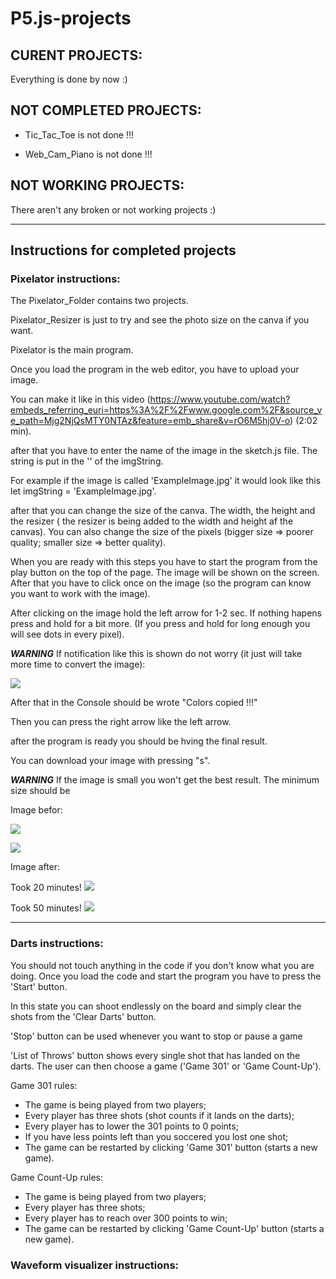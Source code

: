 # P5.js-projects

## CURENT PROJECTS:

Everything is done by now :)
  
## NOT COMPLETED PROJECTS:

+ Tic_Tac_Toe is not done !!!

+ Web_Cam_Piano is not done !!!

## NOT WORKING PROJECTS:

There aren't any broken or not working projects :)

--------

## Instructions for completed projects

### Pixelator instructions:


The Pixelator_Folder contains two projects. 

Pixelator_Resizer is just to try and see the photo size on the canva if you want. 

Pixelator is the main program. 

Once you load the program in the web editor, you have to upload your image.

You can make it like in this video 
(https://www.youtube.com/watch?embeds_referring_euri=https%3A%2F%2Fwww.google.com%2F&source_ve_path=Mjg2NjQsMTY0NTAz&feature=emb_share&v=rO6M5hj0V-o) (2:02 min).

 after that you have to enter the name  of the image in the sketch.js file. The string is put in the '' of the imgString. 

For example if the image is called 'ExampleImage.jpg' it would look like this let imgString = 'ExampleImage.jpg'.

after that you can change the size of the canva. The width, the height and the resizer ( the resizer is being added to the width and height af the canvas).
You can also change the size of the pixels (bigger size => poorer quality; smaller size => better quality).

When you are ready with this steps you have to start the program from the play button on the top of the page. The image will be shown on the screen. After that you have to click once on the image (so the program can know you want to work with the image). 

After clicking on the image hold the left arrow for 1-2 sec. If nothing hapens press and hold for a bit more.  (If you press and hold for long enough you will see dots in every pixel).

***WARNING*** If notification like this is shown do not worry (it just will take more time to convert the image):

![](https://cdn.discordapp.com/attachments/908315949294301184/1146517646989344959/image.png)

After that in the Console should be wrote "Colors copied !!!"

Then you can press the right arrow like the left arrow.

after the program is ready you should be hving the final result.

You can download your image with pressing "s".

***WARNING*** If the image is small you won't get the best result. The minimum size should be 

Image befor:

  ![](https://cdn.discordapp.com/attachments/907924176004841473/1133511577316884653/TinyYeti.jpg)

![](https://cdn.discordapp.com/attachments/908315949294301184/1146521835601666098/Sunset.jpg)

  Image after:

  Took 20 minutes!
  ![](https://cdn.discordapp.com/attachments/908315949294301184/1136388206351364246/PixeledImage2.jpg)


Took 50 minutes!
![](https://cdn.discordapp.com/attachments/908315949294301184/1148253429022609439/Screenshot_2023-09-04_164854.jpg)

----

### Darts instructions:

You should not touch anything in the code if you don't know what you are doing.
Once you load the code and start the program you have to press the 'Start' button.

In this state you can shoot endlessly on the board and simply clear the shots from the 'Clear Darts' button.

'Stop' button can be used whenever you want to stop or pause a game

'List of Throws' button shows every single shot that has landed on the darts.
The user can then choose a game ('Game 301' or 'Game Count-Up').

Game 301 rules:
* The game is being played from two players;
* Every player has three shots (shot counts if it lands on the darts);
* Every player has to lower the 301 points to 0 points;
* If you have less points left than you soccered you lost one shot;
* The game can be restarted by clicking 'Game 301' button (starts a new game).

Game Count-Up rules:
* The game is being played from two players;
* Every player has three shots;
* Every player has to reach over 300 points to win;
* The game can be restarted by clicking 'Game Count-Up' button (starts a new game).


### Waveform visualizer instructions:

